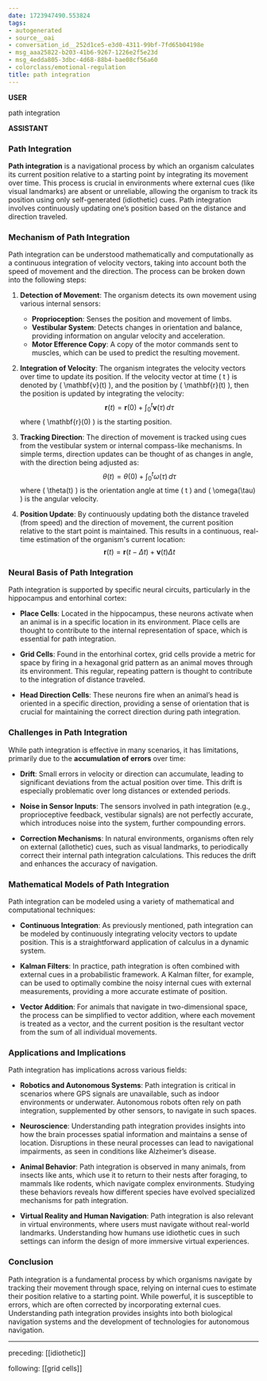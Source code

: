 ```yaml
---
date: 1723947490.553824
tags:
- autogenerated
- source__oai
- conversation_id__252d1ce5-e3d0-4311-99bf-7fd65b04198e
- msg_aaa25822-b203-41b6-9267-1226e2f5e23d
- msg_4edda805-3dbc-4d68-88b4-bae08cf56a60
- colorclass/emotional-regulation
title: path integration
---
```


**USER**

path integration


**ASSISTANT**

### Path Integration

**Path integration** is a navigational process by which an organism calculates its current position relative to a starting point by integrating its movement over time. This process is crucial in environments where external cues (like visual landmarks) are absent or unreliable, allowing the organism to track its position using only self-generated (idiothetic) cues. Path integration involves continuously updating one’s position based on the distance and direction traveled.

### Mechanism of Path Integration

Path integration can be understood mathematically and computationally as a continuous integration of velocity vectors, taking into account both the speed of movement and the direction. The process can be broken down into the following steps:

1. **Detection of Movement**: The organism detects its own movement using various internal sensors:
   - **Proprioception**: Senses the position and movement of limbs.
   - **Vestibular System**: Detects changes in orientation and balance, providing information on angular velocity and acceleration.
   - **Motor Efference Copy**: A copy of the motor commands sent to muscles, which can be used to predict the resulting movement.

2. **Integration of Velocity**: The organism integrates the velocity vectors over time to update its position. If the velocity vector at time \( t \) is denoted by \( \mathbf{v}(t) \), and the position by \( \mathbf{r}(t) \), then the position is updated by integrating the velocity:
   $$ \mathbf{r}(t) = \mathbf{r}(0) + \int_0^t \mathbf{v}(\tau) \, d\tau $$
   where \( \mathbf{r}(0) \) is the starting position.

3. **Tracking Direction**: The direction of movement is tracked using cues from the vestibular system or internal compass-like mechanisms. In simple terms, direction updates can be thought of as changes in angle, with the direction being adjusted as:
   $$ \theta(t) = \theta(0) + \int_0^t \omega(\tau) \, d\tau $$
   where \( \theta(t) \) is the orientation angle at time \( t \) and \( \omega(\tau) \) is the angular velocity.

4. **Position Update**: By continuously updating both the distance traveled (from speed) and the direction of movement, the current position relative to the start point is maintained. This results in a continuous, real-time estimation of the organism's current location:
   $$ \mathbf{r}(t) = \mathbf{r}(t-\Delta t) + \mathbf{v}(t) \Delta t $$

### Neural Basis of Path Integration

Path integration is supported by specific neural circuits, particularly in the hippocampus and entorhinal cortex:

- **Place Cells**: Located in the hippocampus, these neurons activate when an animal is in a specific location in its environment. Place cells are thought to contribute to the internal representation of space, which is essential for path integration.

- **Grid Cells**: Found in the entorhinal cortex, grid cells provide a metric for space by firing in a hexagonal grid pattern as an animal moves through its environment. This regular, repeating pattern is thought to contribute to the integration of distance traveled.

- **Head Direction Cells**: These neurons fire when an animal’s head is oriented in a specific direction, providing a sense of orientation that is crucial for maintaining the correct direction during path integration.

### Challenges in Path Integration

While path integration is effective in many scenarios, it has limitations, primarily due to the **accumulation of errors** over time:

- **Drift**: Small errors in velocity or direction can accumulate, leading to significant deviations from the actual position over time. This drift is especially problematic over long distances or extended periods.

- **Noise in Sensor Inputs**: The sensors involved in path integration (e.g., proprioceptive feedback, vestibular signals) are not perfectly accurate, which introduces noise into the system, further compounding errors.

- **Correction Mechanisms**: In natural environments, organisms often rely on external (allothetic) cues, such as visual landmarks, to periodically correct their internal path integration calculations. This reduces the drift and enhances the accuracy of navigation.

### Mathematical Models of Path Integration

Path integration can be modeled using a variety of mathematical and computational techniques:

- **Continuous Integration**: As previously mentioned, path integration can be modeled by continuously integrating velocity vectors to update position. This is a straightforward application of calculus in a dynamic system.

- **Kalman Filters**: In practice, path integration is often combined with external cues in a probabilistic framework. A Kalman filter, for example, can be used to optimally combine the noisy internal cues with external measurements, providing a more accurate estimate of position.

- **Vector Addition**: For animals that navigate in two-dimensional space, the process can be simplified to vector addition, where each movement is treated as a vector, and the current position is the resultant vector from the sum of all individual movements.

### Applications and Implications

Path integration has implications across various fields:

- **Robotics and Autonomous Systems**: Path integration is critical in scenarios where GPS signals are unavailable, such as indoor environments or underwater. Autonomous robots often rely on path integration, supplemented by other sensors, to navigate in such spaces.

- **Neuroscience**: Understanding path integration provides insights into how the brain processes spatial information and maintains a sense of location. Disruptions in these neural processes can lead to navigational impairments, as seen in conditions like Alzheimer’s disease.

- **Animal Behavior**: Path integration is observed in many animals, from insects like ants, which use it to return to their nests after foraging, to mammals like rodents, which navigate complex environments. Studying these behaviors reveals how different species have evolved specialized mechanisms for path integration.

- **Virtual Reality and Human Navigation**: Path integration is also relevant in virtual environments, where users must navigate without real-world landmarks. Understanding how humans use idiothetic cues in such settings can inform the design of more immersive virtual experiences.

### Conclusion

Path integration is a fundamental process by which organisms navigate by tracking their movement through space, relying on internal cues to estimate their position relative to a starting point. While powerful, it is susceptible to errors, which are often corrected by incorporating external cues. Understanding path integration provides insights into both biological navigation systems and the development of technologies for autonomous navigation.


---

preceding: [[idiothetic]]  


following: [[grid cells]]